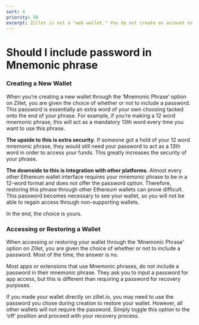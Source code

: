 ```yaml
---
sort: 4
priority: 50
excerpt: Zillet is not a "web wallet." You do not create an account or give us your crypto or tokens to hold on to. We are simply an interface that allows you to easily interact with cryptocurrencies.
---
```


# Should I include password in Mnemonic phrase

### Creating a New Wallet


When you’re creating a new wallet through the ‘Mnemonic Phrase’ option on Zillet, you are given the choice of whether or not to include a password. This password is essentially an extra word of your own choosing tacked onto the end of your phrase. For example, if you’re making a 12 word mnemonic phrase, this will act as a mandatory 13th word every time you want to use this phrase.

**The upside to this is extra security**. If someone got a hold of your 12 word mnemonic phrase, they would still need your password to act as a 13th word in order to access your funds. This greatly increases the security of your phrase.

**The downside to this is integration with other platforms**. Almost every other Ethereum wallet interface requires your mnemonic phrase to be in a 12-word format and does not offer the password option. Therefore, restoring this phrase through other Ethereum wallets can prove difficult. This password becomes necessary to see your wallet, so you will not be able to regain access through non-supporting wallets.

In the end, the choice is yours.


### Accessing or Restoring a Wallet

When accessing or restoring your wallet through the ‘Mnemonic Phrase’ option on Zillet, you are given the choice of whether or not to include a password. Most of the time, the answer is no.

Most apps or extensions that use Mnemonic phrases, do not include a password in their mnemonic phrase. They ask you to input a password for app access, but this is different than requiring a password for recovery purposes.

If you made your wallet directly on zillet.io, you may need to use the password you chose during creation to restore your wallet. However, all other wallets will not require the password. Simply toggle this option to the ‘off’ position and proceed with your recovery process.
